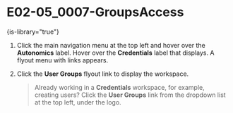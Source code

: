 # E02-05_0007-GroupsAccess

{is-library="true"}

<snippet id="E02-05_0007-GroupsAccess_snippet">

1. Click the main navigation menu at the top left and hover over the **Autonomics** label. Hover over the **Credentials** label that displays. A flyout menu with links appears.

2. Click the **User Groups** flyout link to display the workspace.

    > Already working in a **Credentials** workspace, for example, creating users? Click the **User Groups** link from the dropdown list at the top left, under the logo.

</snippet>